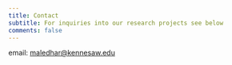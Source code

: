 ```yaml
---
title: Contact
subtitle: For inquiries into our research projects see below
comments: false
---
```


email: maledhar@kennesaw.edu
